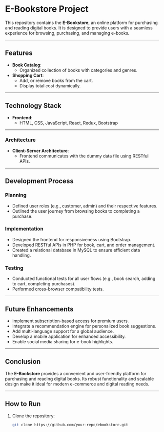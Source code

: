 # E-Bookstore Project

This repository contains the **E-Bookstore**, an online platform for purchasing and reading digital books. It is designed to provide users with a seamless experience for browsing, purchasing, and managing e-books.

---

## Features

- **Book Catalog**:
  - Organized collection of books with categories and genres.
- **Shopping Cart**:
  - Add, or remove books from the cart.
  - Display total cost dynamically.

---

## Technology Stack

- **Frontend**:
  - HTML, CSS, JavaScript, React, Redux, Bootstrap

---


### Architecture
- **Client-Server Architecture**:
  - Frontend communicates with the dummy data file using RESTful APIs.

---

## Development Process

### Planning
- Defined user roles (e.g., customer, admin) and their respective features.
- Outlined the user journey from browsing books to completing a purchase.

### Implementation
- Designed the frontend for responsiveness using Bootstrap.
- Developed RESTful APIs in PHP for book, cart, and order management.
- Created a relational database in MySQL to ensure efficient data handling.

### Testing
- Conducted functional tests for all user flows (e.g., book search, adding to cart, completing purchases).
- Performed cross-browser compatibility tests.

---

## Future Enhancements

- Implement subscription-based access for premium users.
- Integrate a recommendation engine for personalized book suggestions.
- Add multi-language support for a global audience.
- Develop a mobile application for enhanced accessibility.
- Enable social media sharing for e-book highlights.

---

## Conclusion

The **E-Bookstore** provides a convenient and user-friendly platform for purchasing and reading digital books. Its robust functionality and scalable design make it ideal for modern e-commerce and digital reading needs.

---

## How to Run

1. Clone the repository:
   ```bash
   git clone https://github.com/your-repo/ebookstore.git
